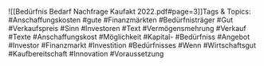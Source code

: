 
![[Bedürfnis Bedarf Nachfrage Kaufakt 2022.pdf#page=3]]Tags & Topics:
   #Anschaffungskosten
   #gute
   #Finanzmärkten
   #Bedürfnisträger
   #Gut
   #Verkaufspreis
   #Sinn
   #Investoren
   #Text
   #Vermögensmehrung
   #Verkauf
   #Texte
   #Anschaffungskost
   #Möglichkeit
   #Kapital-
   #Bedürfniss
   #Angebot
   #Investor
   #Finanzmarkt
   #Investition
   #Bedürfnisses
   #Wenn
   #Wirtschaftsgut
   #Kaufbereitschaft
   #Innovation
   #Voraussetzung